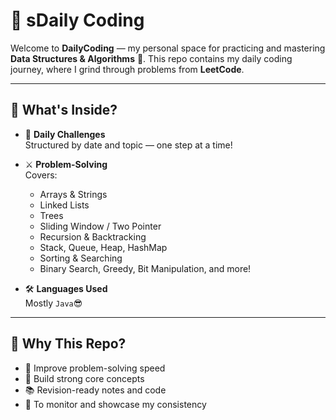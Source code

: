 # 🧠 sDaily Coding

Welcome to **DailyCoding** — my personal space for practicing and mastering **Data Structures & Algorithms** 🧮.
This repo contains my daily coding journey, where I grind through problems from **LeetCode**.

---

## 📅 What's Inside?

- 📌 **Daily Challenges**  
  Structured by date and topic — one step at a time!

- ⚔️ **Problem-Solving**  
  Covers:
  - Arrays & Strings
  - Linked Lists
  - Trees 
  - Sliding Window / Two Pointer
  - Recursion & Backtracking
  - Stack, Queue, Heap, HashMap
  - Sorting & Searching
  - Binary Search, Greedy, Bit Manipulation, and more!

- 🛠️ **Languages Used**  
  Mostly `Java`😎

---

## 🚀 Why This Repo?

- 💪 Improve problem-solving speed
- 🧠 Build strong core concepts
- 📚 Revision-ready notes and code
- 🧩 To monitor and showcase my consistency


